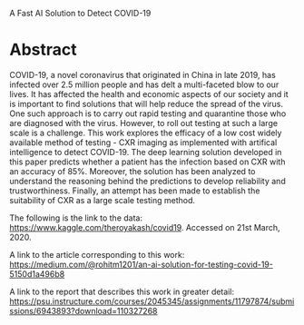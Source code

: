 A Fast AI Solution to Detect COVID-19

# Abstract

COVID-19, a novel coronavirus that originated in China in late 2019, has infected over 2.5 million people and has delt a multi-faceted blow to our lives. It has affected the health and economic aspects of our society and it is important to find solutions that will help reduce the spread of the virus. One such approach is to carry out rapid testing and quarantine those who are diagnosed with the virus. However, to roll out testing at such a large scale is a challenge. This work explores the efficacy of a low cost widely available method of testing - CXR imaging as implemented with artifical intelligence to detect COVID-19. The deep learning solution developed in this paper predicts whether a patient has the infection based on CXR with an accuracy of 85%. Moreover, the solution has been analyzed to understand the reasoning behind the predictions to develop reliability and trustworthiness. Finally, an attempt has been made to establish the suitability of CXR as a large scale testing method.
 
The following is the link to the data: https://www.kaggle.com/theroyakash/covid19. Accessed on 21st March, 2020.

A link to the article corresponding to this work: https://medium.com/@rohitm1201/an-ai-solution-for-testing-covid-19-5150d1a496b8

A link to the report that describes this work in greater detail: https://psu.instructure.com/courses/2045345/assignments/11797874/submissions/6943893?download=110327268
